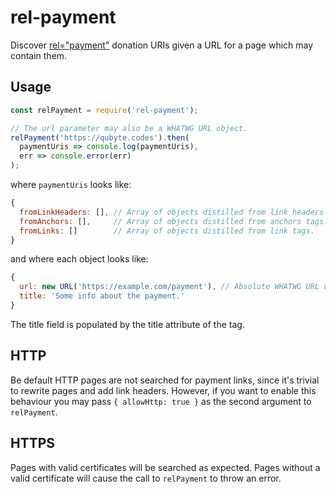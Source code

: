 # rel-payment

Discover [rel="payment"](http://microformats.org/wiki/rel-payment) donation
URIs given a URL for a page which may contain them.

## Usage

```javascript
const relPayment = require('rel-payment');

// The url parameter may also be a WHATWG URL object.
relPayment('https://qubyte.codes').then(
  paymentUris => console.log(paymentUris),
  err => console.error(err)
);
```

where `paymentUris` looks like:

```javascript
{
  fromLinkHeaders: [], // Array of objects distilled from link headers.
  fromAnchors: [],     // Array of objects distilled from anchors tags.
  fromLinks: []        // Array of objects distilled from link tags.
}
```

and where each object looks like:

```javascript
{
  url: new URL('https://example.com/payment'), // Absolute WHATWG URL object for payments.
  title: 'Some info about the payment.'
}
```

The title field is populated by the title attribute of the tag.

## HTTP

Be default HTTP pages are not searched for payment links, since it's trivial to
rewrite pages and add link headers. However, if you want to enable this
behaviour you may pass `{ allowHttp: true }` as the second argument to
`relPayment`.

## HTTPS

Pages with valid certificates will be searched as expected. Pages without a
valid certificate will cause the call to `relPayment` to throw an error.
